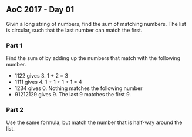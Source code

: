 ## AoC 2017 - Day 01
Givin a long string of numbers, find the sum of matching numbers.  The list is circular, such that the last number can match the first.

### Part 1
Find the sum of by adding up the numbers that match with the following number.
- 1122 gives 3.  1 + 2 = 3
- 1111 gives 4.  1 + 1 + 1 + 1 = 4
- 1234 gives 0.  Nothing matches the following number
- 91212129 gives 9.  The last 9 matches the first 9.

### Part 2
Use the same formula, but match the number that is half-way around the list.
